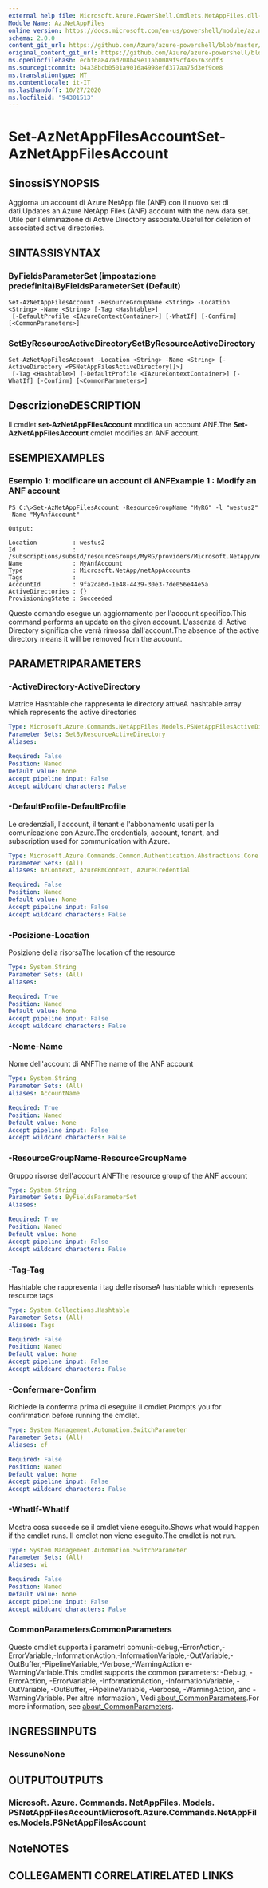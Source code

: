 ```yaml
---
external help file: Microsoft.Azure.PowerShell.Cmdlets.NetAppFiles.dll-Help.xml
Module Name: Az.NetAppFiles
online version: https://docs.microsoft.com/en-us/powershell/module/az.netappfiles/set-aznetappfilesaccount
schema: 2.0.0
content_git_url: https://github.com/Azure/azure-powershell/blob/master/src/NetAppFiles/NetAppFiles/help/Set-AzNetAppFilesAccount.md
original_content_git_url: https://github.com/Azure/azure-powershell/blob/master/src/NetAppFiles/NetAppFiles/help/Set-AzNetAppFilesAccount.md
ms.openlocfilehash: ecbf6a847ad208b49e11ab0089f9cf486763ddf3
ms.sourcegitcommit: b4a38bcb0501a9016a4998efd377aa75d3ef9ce8
ms.translationtype: MT
ms.contentlocale: it-IT
ms.lasthandoff: 10/27/2020
ms.locfileid: "94301513"
---
```

# <span data-ttu-id="4f361-101">Set-AzNetAppFilesAccount</span><span class="sxs-lookup"><span data-stu-id="4f361-101">Set-AzNetAppFilesAccount</span></span>

## <span data-ttu-id="4f361-102">Sinossi</span><span class="sxs-lookup"><span data-stu-id="4f361-102">SYNOPSIS</span></span>
<span data-ttu-id="4f361-103">Aggiorna un account di Azure NetApp file (ANF) con il nuovo set di dati.</span><span class="sxs-lookup"><span data-stu-id="4f361-103">Updates an Azure NetApp Files (ANF) account with the new data set.</span></span> <span data-ttu-id="4f361-104">Utile per l'eliminazione di Active Directory associate.</span><span class="sxs-lookup"><span data-stu-id="4f361-104">Useful for deletion of associated active directories.</span></span>

## <span data-ttu-id="4f361-105">SINTASSI</span><span class="sxs-lookup"><span data-stu-id="4f361-105">SYNTAX</span></span>

### <span data-ttu-id="4f361-106">ByFieldsParameterSet (impostazione predefinita)</span><span class="sxs-lookup"><span data-stu-id="4f361-106">ByFieldsParameterSet (Default)</span></span>
```
Set-AzNetAppFilesAccount -ResourceGroupName <String> -Location <String> -Name <String> [-Tag <Hashtable>]
 [-DefaultProfile <IAzureContextContainer>] [-WhatIf] [-Confirm] [<CommonParameters>]
```

### <span data-ttu-id="4f361-107">SetByResourceActiveDirectory</span><span class="sxs-lookup"><span data-stu-id="4f361-107">SetByResourceActiveDirectory</span></span>
```
Set-AzNetAppFilesAccount -Location <String> -Name <String> [-ActiveDirectory <PSNetAppFilesActiveDirectory[]>]
 [-Tag <Hashtable>] [-DefaultProfile <IAzureContextContainer>] [-WhatIf] [-Confirm] [<CommonParameters>]
```

## <span data-ttu-id="4f361-108">Descrizione</span><span class="sxs-lookup"><span data-stu-id="4f361-108">DESCRIPTION</span></span>
<span data-ttu-id="4f361-109">Il cmdlet **set-AzNetAppFilesAccount** modifica un account ANF.</span><span class="sxs-lookup"><span data-stu-id="4f361-109">The **Set-AzNetAppFilesAccount** cmdlet modifies an ANF account.</span></span>

## <span data-ttu-id="4f361-110">ESEMPI</span><span class="sxs-lookup"><span data-stu-id="4f361-110">EXAMPLES</span></span>

### <span data-ttu-id="4f361-111">Esempio 1: modificare un account di ANF</span><span class="sxs-lookup"><span data-stu-id="4f361-111">Example 1 : Modify an ANF account</span></span>
```
PS C:\>Set-AzNetAppFilesAccount -ResourceGroupName "MyRG" -l "westus2" -Name "MyAnfAccount"

Output:

Location          : westus2
Id                : /subscriptions/subsId/resourceGroups/MyRG/providers/Microsoft.NetApp/netAppAccounts/MyAnfAccount
Name              : MyAnfAccount
Type              : Microsoft.NetApp/netAppAccounts
Tags              :
AccountId         : 9fa2ca6d-1e48-4439-30e3-7de056e44e5a
ActiveDirectories : {}
ProvisioningState : Succeeded
```

<span data-ttu-id="4f361-112">Questo comando esegue un aggiornamento per l'account specifico.</span><span class="sxs-lookup"><span data-stu-id="4f361-112">This command performs an update on the given account.</span></span> <span data-ttu-id="4f361-113">L'assenza di Active Directory significa che verrà rimossa dall'account.</span><span class="sxs-lookup"><span data-stu-id="4f361-113">The absence of the active directory means it will be removed from the account.</span></span>

## <span data-ttu-id="4f361-114">PARAMETRI</span><span class="sxs-lookup"><span data-stu-id="4f361-114">PARAMETERS</span></span>

### <span data-ttu-id="4f361-115">-ActiveDirectory</span><span class="sxs-lookup"><span data-stu-id="4f361-115">-ActiveDirectory</span></span>
<span data-ttu-id="4f361-116">Matrice Hashtable che rappresenta le directory attive</span><span class="sxs-lookup"><span data-stu-id="4f361-116">A hashtable array which represents the active directories</span></span>

```yaml
Type: Microsoft.Azure.Commands.NetAppFiles.Models.PSNetAppFilesActiveDirectory[]
Parameter Sets: SetByResourceActiveDirectory
Aliases:

Required: False
Position: Named
Default value: None
Accept pipeline input: False
Accept wildcard characters: False
```

### <span data-ttu-id="4f361-117">-DefaultProfile</span><span class="sxs-lookup"><span data-stu-id="4f361-117">-DefaultProfile</span></span>
<span data-ttu-id="4f361-118">Le credenziali, l'account, il tenant e l'abbonamento usati per la comunicazione con Azure.</span><span class="sxs-lookup"><span data-stu-id="4f361-118">The credentials, account, tenant, and subscription used for communication with Azure.</span></span>

```yaml
Type: Microsoft.Azure.Commands.Common.Authentication.Abstractions.Core.IAzureContextContainer
Parameter Sets: (All)
Aliases: AzContext, AzureRmContext, AzureCredential

Required: False
Position: Named
Default value: None
Accept pipeline input: False
Accept wildcard characters: False
```

### <span data-ttu-id="4f361-119">-Posizione</span><span class="sxs-lookup"><span data-stu-id="4f361-119">-Location</span></span>
<span data-ttu-id="4f361-120">Posizione della risorsa</span><span class="sxs-lookup"><span data-stu-id="4f361-120">The location of the resource</span></span>

```yaml
Type: System.String
Parameter Sets: (All)
Aliases:

Required: True
Position: Named
Default value: None
Accept pipeline input: False
Accept wildcard characters: False
```

### <span data-ttu-id="4f361-121">-Nome</span><span class="sxs-lookup"><span data-stu-id="4f361-121">-Name</span></span>
<span data-ttu-id="4f361-122">Nome dell'account di ANF</span><span class="sxs-lookup"><span data-stu-id="4f361-122">The name of the ANF account</span></span>

```yaml
Type: System.String
Parameter Sets: (All)
Aliases: AccountName

Required: True
Position: Named
Default value: None
Accept pipeline input: False
Accept wildcard characters: False
```

### <span data-ttu-id="4f361-123">-ResourceGroupName</span><span class="sxs-lookup"><span data-stu-id="4f361-123">-ResourceGroupName</span></span>
<span data-ttu-id="4f361-124">Gruppo risorse dell'account ANF</span><span class="sxs-lookup"><span data-stu-id="4f361-124">The resource group of the ANF account</span></span>

```yaml
Type: System.String
Parameter Sets: ByFieldsParameterSet
Aliases:

Required: True
Position: Named
Default value: None
Accept pipeline input: False
Accept wildcard characters: False
```

### <span data-ttu-id="4f361-125">-Tag</span><span class="sxs-lookup"><span data-stu-id="4f361-125">-Tag</span></span>
<span data-ttu-id="4f361-126">Hashtable che rappresenta i tag delle risorse</span><span class="sxs-lookup"><span data-stu-id="4f361-126">A hashtable which represents resource tags</span></span>

```yaml
Type: System.Collections.Hashtable
Parameter Sets: (All)
Aliases: Tags

Required: False
Position: Named
Default value: None
Accept pipeline input: False
Accept wildcard characters: False
```

### <span data-ttu-id="4f361-127">-Confermare</span><span class="sxs-lookup"><span data-stu-id="4f361-127">-Confirm</span></span>
<span data-ttu-id="4f361-128">Richiede la conferma prima di eseguire il cmdlet.</span><span class="sxs-lookup"><span data-stu-id="4f361-128">Prompts you for confirmation before running the cmdlet.</span></span>

```yaml
Type: System.Management.Automation.SwitchParameter
Parameter Sets: (All)
Aliases: cf

Required: False
Position: Named
Default value: None
Accept pipeline input: False
Accept wildcard characters: False
```

### <span data-ttu-id="4f361-129">-WhatIf</span><span class="sxs-lookup"><span data-stu-id="4f361-129">-WhatIf</span></span>
<span data-ttu-id="4f361-130">Mostra cosa succede se il cmdlet viene eseguito.</span><span class="sxs-lookup"><span data-stu-id="4f361-130">Shows what would happen if the cmdlet runs.</span></span>
<span data-ttu-id="4f361-131">Il cmdlet non viene eseguito.</span><span class="sxs-lookup"><span data-stu-id="4f361-131">The cmdlet is not run.</span></span>

```yaml
Type: System.Management.Automation.SwitchParameter
Parameter Sets: (All)
Aliases: wi

Required: False
Position: Named
Default value: None
Accept pipeline input: False
Accept wildcard characters: False
```

### <span data-ttu-id="4f361-132">CommonParameters</span><span class="sxs-lookup"><span data-stu-id="4f361-132">CommonParameters</span></span>
<span data-ttu-id="4f361-133">Questo cmdlet supporta i parametri comuni:-debug,-ErrorAction,-ErrorVariable,-InformationAction,-InformationVariable,-OutVariable,-OutBuffer,-PipelineVariable,-Verbose,-WarningAction e-WarningVariable.</span><span class="sxs-lookup"><span data-stu-id="4f361-133">This cmdlet supports the common parameters: -Debug, -ErrorAction, -ErrorVariable, -InformationAction, -InformationVariable, -OutVariable, -OutBuffer, -PipelineVariable, -Verbose, -WarningAction, and -WarningVariable.</span></span> <span data-ttu-id="4f361-134">Per altre informazioni, Vedi [about_CommonParameters](http://go.microsoft.com/fwlink/?LinkID=113216).</span><span class="sxs-lookup"><span data-stu-id="4f361-134">For more information, see [about_CommonParameters](http://go.microsoft.com/fwlink/?LinkID=113216).</span></span>

## <span data-ttu-id="4f361-135">INGRESSI</span><span class="sxs-lookup"><span data-stu-id="4f361-135">INPUTS</span></span>

### <span data-ttu-id="4f361-136">Nessuno</span><span class="sxs-lookup"><span data-stu-id="4f361-136">None</span></span>

## <span data-ttu-id="4f361-137">OUTPUT</span><span class="sxs-lookup"><span data-stu-id="4f361-137">OUTPUTS</span></span>

### <span data-ttu-id="4f361-138">Microsoft. Azure. Commands. NetAppFiles. Models. PSNetAppFilesAccount</span><span class="sxs-lookup"><span data-stu-id="4f361-138">Microsoft.Azure.Commands.NetAppFiles.Models.PSNetAppFilesAccount</span></span>

## <span data-ttu-id="4f361-139">Note</span><span class="sxs-lookup"><span data-stu-id="4f361-139">NOTES</span></span>

## <span data-ttu-id="4f361-140">COLLEGAMENTI CORRELATI</span><span class="sxs-lookup"><span data-stu-id="4f361-140">RELATED LINKS</span></span>

